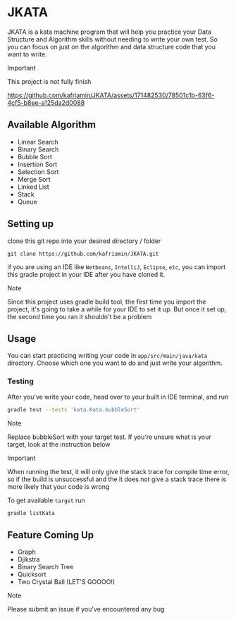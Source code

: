 # JKATA
JKATA is a kata machine program that will help you practice your Data Structure
and Algorithm skills without needing to write your own test. So you can focus on
just on the algorithm and data structure code that you want to write.

> [!IMPORTANT]
> This project is not fully finish

https://github.com/kafriamin/JKATA/assets/171482530/78501c1b-63f6-4cf5-b8ee-a125da2d0088

## Available Algorithm
- Linear Search
- Binary Search
- Bubble Sort
- Insertion Sort
- Selection Sort
- Merge Sort
- Linked List
- Stack
- Queue

## Setting up
clone this git repo into your desired directory / folder

```
git clone https://github.com/kafriamin/JKATA.git
```

if you are using an IDE like `Netbeans`, `IntelliJ`, `Eclipse`, `etc`, 
you can import this gradle project in your IDE after you have cloned it.

> [!NOTE]
> Since this project uses gradle build tool, the first time you import the project, 
it's going to take a while for your IDE
to set it up. But once it set up, the second time you ran it shouldn't be a problem

## Usage
You can start practicing writing your code in `app/src/main/java/kata` directory.
Choose which one you want to do and just write your algorithm.

### Testing
After you've write your code, head over to your built in IDE terminal, and run
```bash
gradle test --tests 'kata.Kata.bubbleSort'
```
> [!NOTE]
> Replace bubbleSort with your target test. If you're unsure what is your target,
look at the instruction below

> [!IMPORTANT]
> When running the test, it will only give the stack trace for compile time error,
so if the build is unsuccessful and the it does not give a stack trace
there is more likely that your code is wrong

To get available `target` run

```bash
gradle listKata
```

## Feature Coming Up
- Graph
- Djikstra
- Binary Search Tree
- Quicksort
- Two Crystal Ball (LET'S GOOOO!)

> [!NOTE]
> Please submit an issue if you've encountered any bug
